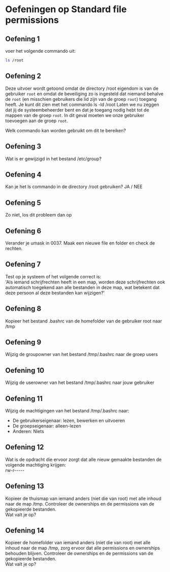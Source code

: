 # Oefeningen op Standard file permissions

## Oefening 1
voer het volgende commando uit: <br />
```bash
ls /root
```


## Oefening 2
Deze uitvoer wordt getoond omdat de directory /root eigendom is van de gebruiker `root` en omdat de beveiliging zo is ingesteld dat niemand behalve de `root` (en misschien gebruikers die lid zijn van de groep `root`) toegang heeft. Je kunt dit zien met het commando ls -ld /root 
Laten we nu zeggen dat jij de systeembeheerder bent en dat je toegang nodig hebt tot de mappen van de groep `root`. In dit geval moeten we onze gebruiker toevoegen aan de groep `root`. <br /> 

Welk commando kan worden gebruikt om dit te bereiken? 


## Oefening 3
Wat is er gewijzigd in het bestand /etc/group? 


## Oefening 4
Kan je het ls commando in de directory /root gebruiken? JA / NEE 


## Oefening 5
Zo niet, los dit probleem dan op 


## Oefening 6
Verander je umask in 0037. Maak een nieuwe file en folder en check de rechten.


## Oefening 7
Test op je systeem of het volgende correct is: <br /> 
'Als iemand schrijfrechten heeft in een map, worden deze schrijfrechten ook automatisch toegekend aan alle bestanden in deze map, wat betekent dat deze persoon al deze bestanden kan wijzigen?' 


## Oefening 8
Kopieer het bestand .bashrc van de homefolder van de gebruiker root naar /tmp 


## Oefening 9
Wijzig de groupowner van het bestand /tmp/.bashrc naar de groep users


## Oefening 10
Wijzig de userowner van het bestand /tmp/.bashrc naar jouw gebruiker 


## Oefening 11
Wijzig de machtigingen van het bestand /tmp/.bashrc naar: <br /> 
- De gebruikerseigenaar:    lezen, bewerken en uitvoeren 
- De groepseigenaar:        alleen-lezen 
- Anderen:                  Niets 


## Oefening 12
Wat is de opdracht die ervoor zorgt dat alle nieuw gemaakte bestanden de volgende machtiging krijgen: <br /> 
rw-r----- 


## Oefening 13
Kopieer de thuismap van iemand anders (niet die van root) met alle inhoud naar de map /tmp. Controleer de ownerships en de permissions van de gekopieerde bestanden. <br /> 
Wat valt je op? 


## Oefening 14
Kopieer de homefolder van iemand anders (niet die van root) met alle inhoud naar de map /tmp, zorg ervoor dat alle permissions en ownerships behouden blijven. Controleer de ownerships en de permissions van de gekopieerde bestanden. <br /> 
Wat valt je op? 
